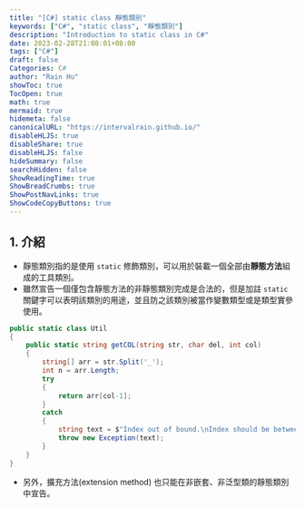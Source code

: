 ```yaml
---
title: "[C#] static class 靜態類別"
keywords: ["C#", "static class", "靜態類別"]
description: "Introduction to static class in C#"
date: 2023-02-28T21:08:01+08:00
tags: ["C#"]
draft: false
Categories: C#
author: "Rain Hu"
showToc: true
TocOpen: true
math: true
mermaid: true
hidemeta: false
canonicalURL: "https://intervalrain.github.io/"
disableHLJS: true
disableShare: true
disableHLJS: false
hideSummary: false
searchHidden: false
ShowReadingTime: true
ShowBreadCrumbs: true
ShowPostNavLinks: true
ShowCodeCopyButtons: true
---
```


## 1. 介紹
+ 靜態類別指的是使用 `static` 修飾類別，可以用於裝載一個全部由**靜態方法**組成的工具類別。
+ 雖然宣告一個僅包含靜態方法的非靜態類別完成是合法的，但是加註 `static` 關鍵字可以表明該類別的用途，並且防之該類別被當作變數類型或是類型實參使用。
```Cs
public static class Util
{
    public static string getCOL(string str, char del, int col)
    {
        string[] arr = str.Split('_');
        int n = arr.Length;
        try 
        {
            return arr[col-1];
        }
        catch
        {
            string text = $"Index out of bound.\nIndex should be between 1 and {n}";
            throw new Exception(text);
        }
    }
}
```

+ 另外，擴充方法(extension method) 也只能在非嵌套、非泛型類的靜態類別中宣告。